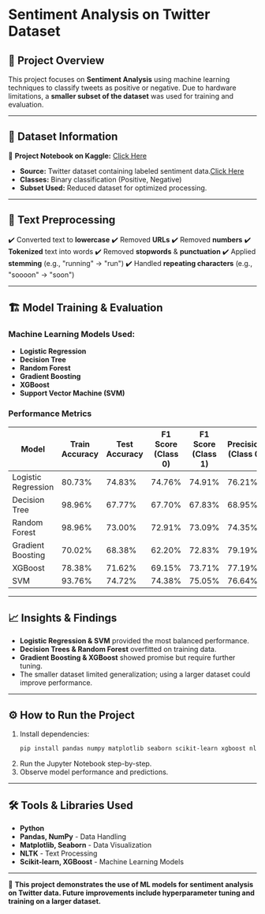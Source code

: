 # Sentiment Analysis on Twitter Dataset

## 📌 Project Overview
This project focuses on **Sentiment Analysis** using machine learning techniques to classify tweets as positive or negative. Due to hardware limitations, a **smaller subset of the dataset** was used for training and evaluation.

---

## 📂 Dataset Information

🔗 **Project Notebook on Kaggle:** [Click Here](https://www.kaggle.com/code/jayantkathuria/sentiment-analysis-on-twitter-dataset)

- **Source:** Twitter dataset containing labeled sentiment data.[Click Here](https://www.kaggle.com/datasets/kazanova/sentiment140)
- **Classes:** Binary classification (Positive, Negative)
- **Subset Used:** Reduced dataset for optimized processing.

---

## 🔄 Text Preprocessing
✔️ Converted text to **lowercase**
✔️ Removed **URLs**
✔️ Removed **numbers**
✔️ **Tokenized** text into words
✔️ Removed **stopwords** & **punctuation**
✔️ Applied **stemming** (e.g., "running" → "run")
✔️ Handled **repeating characters** (e.g., "soooon" → "soon")

---

## 🏗️ Model Training & Evaluation
### **Machine Learning Models Used:**
- **Logistic Regression**
- **Decision Tree**
- **Random Forest**
- **Gradient Boosting**
- **XGBoost**
- **Support Vector Machine (SVM)**

### **Performance Metrics**
| Model | Train Accuracy | Test Accuracy | F1 Score (Class 0) | F1 Score (Class 1) | Precision (Class 0) | Precision (Class 1) | Recall (Class 0) | Recall (Class 1) |
|--------|---------------|--------------|--------------------|--------------------|--------------------|--------------------|------------------|------------------|
| Logistic Regression | 80.73% | 74.83% | 74.76% | 74.91% | 76.21% | 73.52% | 73.36% | 76.36% |
| Decision Tree | 98.96% | 67.77% | 67.70% | 67.83% | 68.95% | 66.63% | 66.50% | 69.07% |
| Random Forest | 98.96% | 73.00% | 72.91% | 73.09% | 74.35% | 71.71% | 71.52% | 74.52% |
| Gradient Boosting | 70.02% | 68.38% | 62.20% | 72.83% | 79.19% | 63.09% | 51.21% | 86.11% |
| XGBoost | 78.38% | 71.62% | 69.15% | 73.71% | 77.19% | 67.70% | 62.63% | 80.89% |
| SVM | 93.76% | 74.72% | 74.38% | 75.05% | 76.64% | 72.95% | 72.24% | 77.27% |

---

## 📈 Insights & Findings
- **Logistic Regression & SVM** provided the most balanced performance.
- **Decision Trees & Random Forest** overfitted on training data.
- **Gradient Boosting & XGBoost** showed promise but require further tuning.
- The smaller dataset limited generalization; using a larger dataset could improve performance.

---

## ⚙️ How to Run the Project
1. Install dependencies:
   ```bash
   pip install pandas numpy matplotlib seaborn scikit-learn xgboost nltk
   ```
2. Run the Jupyter Notebook step-by-step.
3. Observe model performance and predictions.

---

## 🛠️ Tools & Libraries Used
- **Python**
- **Pandas, NumPy** - Data Handling
- **Matplotlib, Seaborn** - Data Visualization
- **NLTK** - Text Processing
- **Scikit-learn, XGBoost** - Machine Learning Models

---

🚀 **This project demonstrates the use of ML models for sentiment analysis on Twitter data. Future improvements include hyperparameter tuning and training on a larger dataset.**

